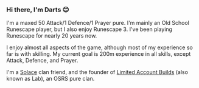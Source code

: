 ### Hi there, I'm Darts 😊

I'm a maxed 50 Attack/1 Defence/1 Prayer pure. I'm mainly an Old School Runescape player, but I also enjoy Runescape 3. I've been playing Runescape for nearly 20 years now.

I enjoy almost all aspects of the game, although most of my experience so far is with skilling. My current goal is 200m experience in all skills, except Attack, Defence, and Prayer. 

I'm a [Solace](https://templeosrs.com/groups/overview.php?id=56) clan friend, and the founder of [Limited Account Builds](https://discord.com/invite/gsAQKCM) (also known as Lab), an OSRS pure clan.
